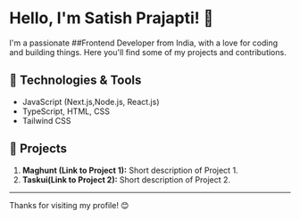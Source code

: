 # Hello, I'm Satish Prajapti! 👋 

I'm a passionate ##Frontend Developer from India, with a love for coding and building things. Here you'll find some of my projects and contributions.

## 🔧 Technologies & Tools

- JavaScript (Next.js,Node.js, React.js)
- TypeScript, HTML, CSS
- Tailwind CSS



## 🚀 Projects

1. **Maghunt (Link to Project 1):** Short description of Project 1.
2. **Taskui(Link to Project 2):** Short description of Project 2.
   <!-- Add more projects as needed -->
<!---
## 📫 How to Reach Me

- LinkedIn: [Your LinkedIn Profile](Link to LinkedIn)
- Twitter: [@YourTwitterHandle](Link to Twitter)
- Email: [Your Email](mailto:you@example.com)
-->

<!--
## 💬 Let's Connect

Feel free to reach out if you have any questions or just want to chat! I'm always open to interesting discussions and collaboration.

## 🌟 Fun Fact

[Share a fun fact about yourself]
--->
---


Thanks for visiting my profile! 😊

